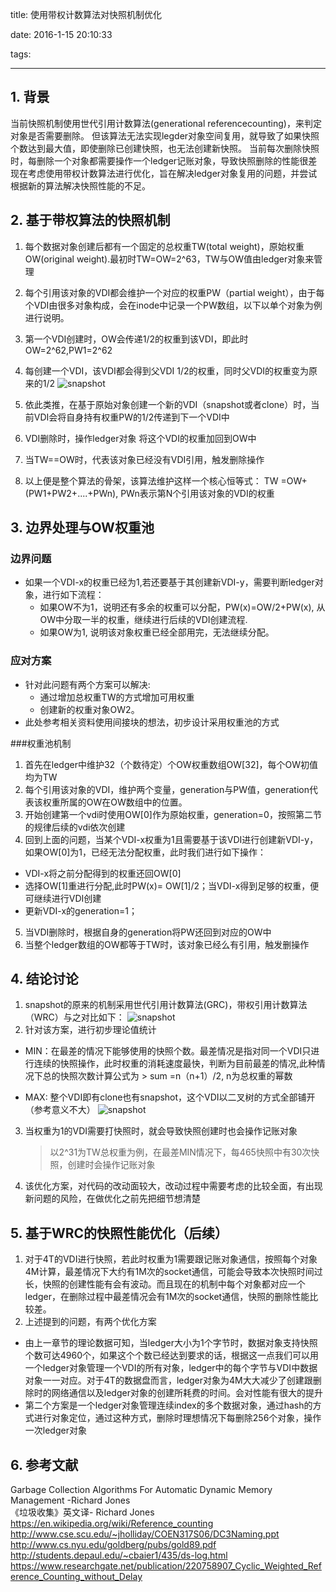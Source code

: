 title: 使用带权计数算法对快照机制优化

date: 2016-1-15 20:10:33 

tags: 

---
## 1. 背景

当前快照机制使用世代引用计数算法(generational referencecounting)，来判定对象是否需要删除。
但该算法无法实现legder对象空间复用，就导致了如果快照个数达到最大值，即使删除已创建快照，也无法创建新快照。
当前每次删除快照时，每删除一个对象都需要操作一个ledger记账对象，导致快照删除的性能很差
现在考虑使用带权计数算法进行优化，旨在解决ledger对象复用的问题，并尝试根据新的算法解决快照性能的不足。

## 2. 基于带权算法的快照机制

1. 每个数据对象创建后都有一个固定的总权重TW(total weight)，原始权重OW(original weight).最初时TW=OW=2^63，TW与OW值由ledger对象来管理
2. 每个引用该对象的VDI都会维护一个对应的权重PW（partial weight），由于每个VDI由很多对象构成，会在inode中记录一个PW数组，以下以单个对象为例进行说明。
3. 第一个VDI创建时，OW会传递1/2的权重到该VDI，即此时OW=2^62,PW1=2^62
4. 每创建一个VDI，该VDI都会得到父VDI 1/2的权重，同时父VDI的权重变为原来的1/2
![snapshot](/images/Image-1.png)
5. 依此类推，在基于原始对象创建一个新的VDI（snapshot或者clone）时，当前VDI会将自身持有权重PW的1/2传递到下一个VDI中

6. VDI删除时，操作ledger对象 将这个VDI的权重加回到OW中
7. 当TW==OW时，代表该对象已经没有VDI引用，触发删除操作
8. 以上便是整个算法的骨架，该算法维护这样一个核心恒等式： TW =OW+(PW1+PW2+....+PWn), PWn表示第N个引用该对象的VDI的权重

## 3. 边界处理与OW权重池
### 边界问题 
+ 如果一个VDI-x的权重已经为1,若还要基于其创建新VDI-y，需要判断ledger对象，进行如下流程：
  - 如果OW不为1，说明还有多余的权重可以分配，PW(x)=OW/2+PW(x), 从OW中分取一半的权重，继续进行后续的VDI创建流程.  
  - 如果OW为1, 说明该对象权重已经全部用完，无法继续分配。
   
### 应对方案
+ 针对此问题有两个方案可以解决:
  - 通过增加总权重TW的方式增加可用权重
  - 创建新的权重对象OW2。
+ 此处参考相关资料使用间接块的想法，初步设计采用权重池的方式

###权重池机制
1. 首先在ledger中维护32（个数待定）个OW权重数组OW[32]，每个OW初值均为TW
2. 每个引用该对象的VDI，维护两个变量，generation与PW值，generation代表该权重所属的OW在OW数组中的位置。
3. 开始创建第一个vdi时使用OW[0]作为原始权重，generation=0，按照第二节的规律后续的vdi依次创建
4. 回到上面的问题，当某个VDI-x权重为1且需要基于该VDI进行创建新VDI-y，如果OW[0]为1，已经无法分配权重，此时我们进行如下操作：
  + VDI-x将之前分配得到的权重还回OW[0]
  + 选择OW[1]重进行分配,此时PW(x)= OW[1]/2；当VDI-x得到足够的权重，便可继续进行VDI创建
  + 更新VDI-x的generation=1；
5. 当VDI删除时，根据自身的generation将PW还回到对应的OW中
6. 当整个ledger数组的OW都等于TW时，该对象已经么有引用，触发删操作

## 4. 结论讨论
1. snapshot的原来的机制采用世代引用计数算法(GRC)，带权引用计数算法（WRC）与之对比如下：
  ![snapshot](/images/Image-2.png)
2. 针对该方案，进行初步理论值统计  
  - MIN：在最差的情况下能够使用的快照个数。最差情况是指对同一个VDI只进行连续的快照操作，此时权重的消耗速度最快，判断为目前最差的情况,此种情况下总的快照次数计算公式为
		> sum =n（n+1）/2,  n为总权重的幂数  

  - MAX:  整个VDI即有clone也有snapshot，这个VDI以二叉树的方式全部铺开（参考意义不大）
![snapshot](/images/Image-3.jpg)

3. 当权重为1的VDI需要打快照时，就会导致快照创建时也会操作记账对象
	> 以2^31为TW总权重为例，在最差MIN情况下，每465快照中有30次快照，创建时会操作记账对象

4. 该优化方案，对代码的改动面较大，改动过程中需要考虑的比较全面，有出现新问题的风险，在做优化之前先把细节想清楚

## 5. 基于WRC的快照性能优化（后续）

1. 对于4T的VDI进行快照，若此时权重为1需要跟记账对象通信，按照每个对象4M计算，最差情况下大约有1M次的socket通信，可能会导致本次快照时间过长，快照的创建性能有会有波动。而且现在的机制中每个对象都对应一个ledger，在删除过程中最差情况会有1M次的socket通信，快照的删除性能比较差。
2. 上述提到的问题，有两个优化方案
 + 由上一章节的理论数据可知，当ledger大小为1个字节时，数据对象支持快照个数可达4960个，如果这个个数已经达到要求的话，根据这一点我们可以用一个ledger对象管理一个VDI的所有对象，ledger中的每个字节与VDI中数据对象一一对应。对于4T的数据盘而言，ledger对象为4M大大减少了创建跟删除时的网络通信以及ledger对象的创建所耗费的时间。会对性能有很大的提升
 + 第二个方案是一个ledger对象管理连续index的多个数据对象，通过hash的方式进行对象定位，通过这种方式，删除时理想情况下每删除256个对象，操作一次ledger对象

## 6. 参考文献

Garbage Collection Algorithms For Automatic Dynamic Memory Management -Richard Jones   
《垃圾收集》英文译- Richard Jones    
<https://en.wikipedia.org/wiki/Reference_counting>   
<http://www.cse.scu.edu/~jholliday/COEN317S06/DC3Naming.ppt>   
<http://www.cs.nyu.edu/goldberg/pubs/gold89.pdf>   
<http://students.depaul.edu/~cbaier1/435/ds-log.html>   
<https://www.researchgate.net/publication/220758907_Cyclic_Weighted_Reference_Counting_without_Delay>   

